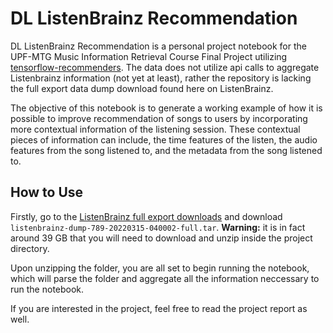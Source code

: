 # DL ListenBrainz Recommendation

DL ListenBrainz Recommendation is a personal project notebook for the UPF-MTG Music Information Retrieval Course Final Project utilizing [tensorflow-recommenders](https://github.com/topics/tensorflow-recommenders). The data does not utilize api calls to aggregate Listenbrainz information (not yet at least), rather the repository is lacking the full export data dump download found here on ListenBrainz.

The objective of this notebook is to generate a working example of how it is possible to improve recommendation of songs to users by incorporating more contextual information of the listening session. These contextual pieces of information can include, the time features of the listen, the audio features from the song listened to, and the metadata from the song listened to.

## How to Use

Firstly, go to the [ListenBrainz full export downloads](http://ftp.musicbrainz.org/pub/musicbrainz/listenbrainz/fullexport/listenbrainz-dump-789-20220315-040002-full/) and download `listenbrainz-dump-789-20220315-040002-full.tar`. **Warning:** it is in fact around 39 GB that you will need to download and unzip inside the project directory.

Upon unzipping the folder, you are all set to begin running the notebook, which will parse the folder and aggregate all the information neccessary to run the notebook.

If you are interested in the project, feel free to read the project report as well.